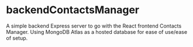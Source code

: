 # backendContactsManager

A simple backend Express server to go with the React frontend Contacts Manager. Using MongoDB Atlas as a hosted database for ease of use/ease of setup.

